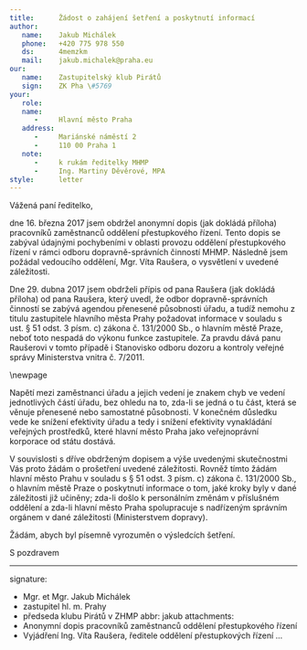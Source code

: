 ```yaml
---
title:      Žádost o zahájení šetření a poskytnutí informací
author:
   name:    Jakub Michálek
   phone:   +420 775 978 550
   ds:      4memzkm
   mail:    jakub.michalek@praha.eu
our:
   name:    Zastupitelský klub Pirátů
   sign:    ZK Pha \#5769
your:
   role:    
   name:    
      -     Hlavní město Praha
   address:
      -     Mariánské náměstí 2
      -     110 00 Praha 1
   note:    
      -     k rukám ředitelky MHMP 
      -     Ing. Martiny Děvěrové, MPA
style:      letter
---
```


Vážená paní ředitelko,

dne 16. března 2017 jsem obdržel anonymní dopis (jak dokládá příloha) pracovníků zaměstnanců oddělení přestupkového řízení. Tento dopis se zabýval údajnými pochybeními v oblasti provozu oddělení přestupkového řízení v rámci odboru dopravně-správních činností MHMP. Následně jsem požádal vedoucího oddělení, Mgr. Víta Raušera, o vysvětlení v uvedené záležitosti.

Dne 29. dubna 2017 jsem obdrželi přípis od pana Raušera (jak dokládá příloha) od pana Raušera, který uvedl, že odbor dopravně-správních činností se zabývá agendou přenesené působnosti úřadu, a tudíž nemohu z titulu zastupitele hlavního města Prahy požadovat informace v souladu s ust. § 51 odst. 3 písm. c) zákona č. 131/2000 Sb., o hlavním městě Praze, neboť toto nespadá do výkonu funkce zastupitele. Za pravdu dává panu Raušerovi v tomto případě i Stanovisko odboru dozoru a kontroly veřejné správy Ministerstva vnitra č. 7/2011. 

\newpage

Napětí mezi zaměstnanci úřadu a jejich vedení je znakem chyb ve vedení jednotlivých částí úřadu, bez ohledu na to, zda-li se jedná o tu část, která se věnuje přenesené nebo samostatné působnosti. V konečném důsledku vede ke snížení efektivity úřadu a tedy i snížení efektivity vynakládání veřejných prostředků, které hlavní město Praha jako veřejnoprávní korporace od státu dostává. 

V souvislosti s dříve obdrženým dopisem a výše uvedenými skutečnostmi Vás proto žádám o prošetření uvedené záležitosti. Rovněž tímto žádám hlavní město Prahu v souladu s § 51 odst. 3 písm. c) zákona č. 131/2000 Sb., o hlavním městě Praze o poskytnutí informace o tom, jaké kroky byly v dané záležitosti již učiněny; zda-li došlo k personálním změnám v příslušném oddělení a zda-li hlavní město Praha spolupracuje s nadřízeným správním orgánem v dané záležitosti (Ministerstvem dopravy). 

Žádám, abych byl písemně vyrozuměn o výsledcích šetření. 

S pozdravem

---
signature: 
  - Mgr. et Mgr. Jakub Michálek
  - zastupitel hl. m. Prahy
  - předseda klubu Pirátů v ZHMP
abbr:       jakub
attachments:
  - Anonymní dopis pracovníků zaměstnanců oddělení přestupkového řízení
  - Vyjádření Ing. Víta Raušera, ředitele oddělení přestupkových řízení
...

